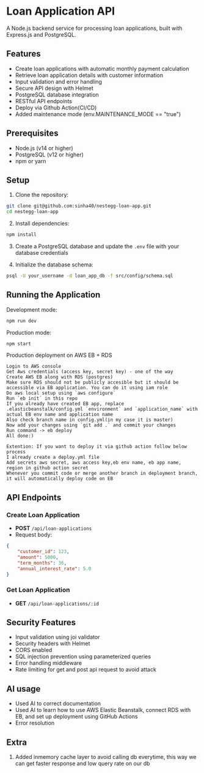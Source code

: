# Loan Application API

A Node.js backend service for processing loan applications, built with Express.js and PostgreSQL.

## Features

- Create loan applications with automatic monthly payment calculation
- Retrieve loan application details with customer information
- Input validation and error handling
- Secure API design with Helmet
- PostgreSQL database integration
- RESTful API endpoints
- Deploy via Github Action(CI/CD)
- Added maintenance mode (env.MAINTENANCE_MODE == "true")

## Prerequisites

- Node.js (v14 or higher)
- PostgreSQL (v12 or higher)
- npm or yarn

## Setup

1. Clone the repository:
```bash
git clone git@github.com:sinha40/nestegg-loan-app.git
cd nestegg-loan-app
```

2. Install dependencies:
```bash
npm install
```

3. Create a PostgreSQL database and update the `.env` file with your database credentials

4. Initialize the database schema:
```bash
psql -U your_username -d loan_app_db -f src/config/schema.sql
```

## Running the Application

Development mode:
```bash
npm run dev
```

Production mode:
```bash
npm start
```

Production deployment on AWS EB + RDS
```
Login to AWS console
Get Aws credentials (access key, secret key) - one of the way
Create AWS EB along with RDS (postgres)
Make sure RDS should not be publicly accesible but it should be accessible via EB application. You can do it using iam role
Do aws local setup using `aws configure`
Run `eb init` in this repo
If you already have created EB app, replace .elasticbeanstalk/config.yml `environment` and `application_name` with actual EB env name and application name
Also check branch name in config.yml(in my case it is master)
Now add your changes using `git add .` and commit your changes
Run command -> eb deploy
All done:)

Extention: If you want to deploy it via github action follow below process
I already create a deploy.yml file
Add secrets aws secret, aws access key,eb env name, eb app name, region in github action secret
Whenever you commit code or merge another branch in deployment branch, it will automatically deploy code on EB

```

## API Endpoints

### Create Loan Application
- **POST** `/api/loan-applications`
- Request body:
```json
{
    "customer_id": 123,
    "amount": 5000,
    "term_months": 36,
    "annual_interest_rate": 5.0
}
```

### Get Loan Application
- **GET** `/api/loan-applications/:id`

## Security Features

- Input validation using joi validator
- Security headers with Helmet
- CORS enabled
- SQL injection prevention using parameterized queries
- Error handling middleware
- Rate limiting for get and post api request to avoid attack

## AI usage
- Used AI to correct documentation
- Used AI to learn how to use AWS Elastic Beanstalk, connect RDS with EB, and set up deployment using GitHub Actions
- Error resolution

## Extra
1. Added inmemory cache layer to avoid calling db everytime, this way we can get faster response and low query rate on our db